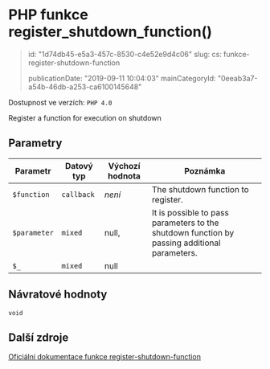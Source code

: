 PHP funkce register_shutdown_function()
=======================================

> id: "1d74db45-e5a3-457c-8530-c4e52e9d4c06"
> slug:
> 	cs: funkce-register-shutdown-function
>
> publicationDate: "2019-09-11 10:04:03"
> mainCategoryId: "0eeab3a7-a54b-46db-a253-ca6100145648"

Dostupnost ve verzích: `PHP 4.0`

Register a function for execution on shutdown


Parametry
--------------

| Parametr | Datový typ | Výchozí hodnota | Poznámka |
|-----|-----|-----|-----|
| `$function` | `callback` | *není* | The shutdown function to register. |
| `$parameter` | `mixed` | null, | It is possible to pass parameters to the shutdown function by passing additional parameters. |
| `$_` | `mixed` | null |  |


Návratové hodnoty
----------------

`void`



Další zdroje
------------

[Oficiální dokumentace funkce register-shutdown-function](https://www.php.net/manual/en/function.register-shutdown-function.php)
